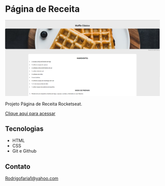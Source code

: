 # Página de Receita

![preview](./assets/capa.png)


Projeto Página de Receita Rocketseat.

[Clique aqui para acessar]()

## Tecnologias

- HTML
- CSS
- Git e Github

## Contato

Rodrigofaria1@yahoo.com